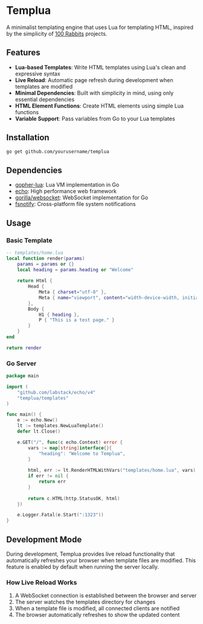 # Templua

A minimalist templating engine that uses Lua for templating HTML, inspired by the simplicity of [100 Rabbits](https://100r.co/site/home.html) projects.

## Features

- **Lua-based Templates**: Write HTML templates using Lua's clean and expressive syntax
- **Live Reload**: Automatic page refresh during development when templates are modified
- **Minimal Dependencies**: Built with simplicity in mind, using only essential dependencies
- **HTML Element Functions**: Create HTML elements using simple Lua functions
- **Variable Support**: Pass variables from Go to your Lua templates

## Installation

```bash
go get github.com/yourusername/templua
```

## Dependencies

- [gopher-lua](https://github.com/yuin/gopher-lua): Lua VM implementation in Go
- [echo](https://github.com/labstack/echo): High performance web framework
- [gorilla/websocket](https://github.com/gorilla/websocket): WebSocket implementation for Go
- [fsnotify](https://github.com/fsnotify/fsnotify): Cross-platform file system notifications

## Usage

### Basic Template

```lua
-- templates/home.lua
local function render(params)
    params = params or {}
    local heading = params.heading or "Welcome"
    
    return Html {
        Head {
            Meta { charset="utf-8" },
            Meta { name="viewport", content="width-device-width, initial-scale=1" }
        },
        Body {
            H1 { heading },
            P { "This is a test page." }
        }
    }
end

return render
```

### Go Server

```go
package main

import (
    "github.com/labstack/echo/v4"
    "templua/templates"
)

func main() {
    e := echo.New()
    lt := templates.NewLuaTemplate()
    defer lt.Close()

    e.GET("/", func(c echo.Context) error {
        vars := map[string]interface{}{
            "heading": "Welcome to Templua",
        }
        
        html, err := lt.RenderHTMLWithVars("templates/home.lua", vars)
        if err != nil {
            return err
        }
        
        return c.HTML(http.StatusOK, html)
    })

    e.Logger.Fatal(e.Start(":1323"))
}
```

## Development Mode

During development, Templua provides live reload functionality that automatically refreshes your browser when template files are modified. This feature is enabled by default when running the server locally.

### How Live Reload Works

1. A WebSocket connection is established between the browser and server
2. The server watches the templates directory for changes
3. When a template file is modified, all connected clients are notified
4. The browser automatically refreshes to show the updated content